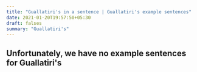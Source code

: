 ```yaml
---
title: "Guallatiri's in a sentence | Guallatiri's example sentences"
date: 2021-01-20T19:57:50+05:30
draft: falses
summary: "Guallatiri's"
---
```

## Unfortunately, we have no example sentences for Guallatiri's                 
